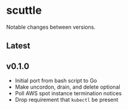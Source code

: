 # scuttle

Notable changes between versions.

## Latest

## v0.1.0

* Initial port from bash script to Go
* Make uncordon, drain, and delete optional
* Poll AWS spot instance termination notices
* Drop requirement that `kubectl` be present
